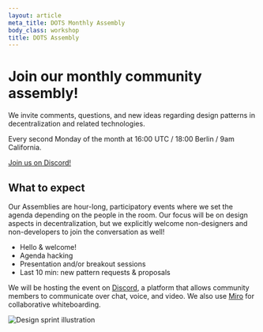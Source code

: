 ```yaml
---
layout: article
meta_title: DOTS Monthly Assembly
body_class: workshop
title: DOTS Assembly
---
```


# Join our monthly community assembly!

We invite comments, questions, and new ideas regarding design patterns
in decentralization and related technologies.

Every second Monday of the month at 16:00 UTC / 18:00 Berlin / 9am California.

<a class="link-reference" href="https://discord.gg/4uDSbWNPec">
  Join us on Discord!
</a>

## What to expect

Our Assemblies are hour-long, participatory events where we set the agenda depending on the people in the room. Our focus will be on design aspects in decentralization, but we explicitly welcome non-designers and non-developers to join the conversation as well!

- Hello & welcome!
- Agenda hacking
- Presentation and/or breakout sessions
- Last 10 min: new pattern requests & proposals

We will be hosting the event on [Discord](https://discord.gg/4uDSbWNPec), a platform that allows community members to communicate over chat, voice, and video. We also use [Miro](https://miro.com/) for collaborative whiteboarding.

<img
      alt="Design sprint illustration"
      src="/images/illustrations/Design_Sprint.png"
/>
